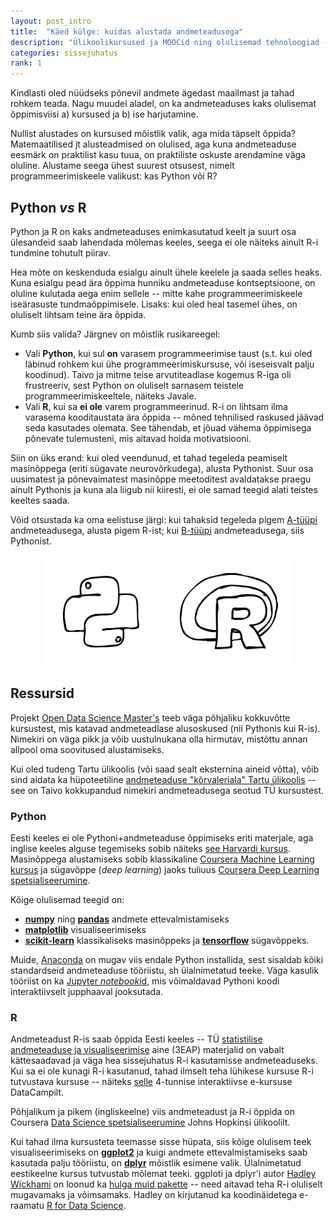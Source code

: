 ```yaml
---
layout: post_intro
title:  "Käed külge: kuidas alustada andmeteadusega"
description: "Ülikoolikursused ja MOOCid ning olulisemad tehnoloogiad -- näiteks Pythoni ja R-i vahel valimine."
categories: sissejuhatus
rank: 1
---
```


Kindlasti oled nüüdseks põnevil andmete ägedast maailmast ja tahad rohkem teada. Nagu muudel aladel, on ka andmeteaduses kaks olulisemat õppimisviisi a) kursused ja b) ise harjutamine.

Nullist alustades on kursused mõistlik valik, aga mida täpselt õppida? Matemaatilised jt alusteadmised on olulised, aga kuna andmeteaduse eesmärk on praktilist kasu tuua, on praktiliste oskuste arendamine väga oluline. Alustame seega ühest suurest otsusest, nimelt programmeerimiskeele valikust: kas Python või R?

## Python *vs* R

Python ja R on kaks andmeteaduses enimkasutatud keelt ja suurt osa ülesandeid saab lahendada mõlemas keeles, seega ei ole näiteks ainult R-i tundmine tohutult piirav.

Hea mõte on keskenduda esialgu ainult ühele keelele ja saada selles heaks. Kuna esialgu pead ära õppima hunniku andmeteaduse kontseptsioone, on oluline kulutada aega enim sellele -- mitte kahe programmeerimiskeele iseärasuste tundmaõppimisele. Lisaks: kui oled heal tasemel ühes, on oluliselt lihtsam teine ära õppida.

Kumb siis valida? Järgnev on mõistlik rusikareegel:

* Vali **Python**, kui sul **on** varasem programmeerimise taust (s.t. kui oled läbinud rohkem kui ühe programmeerimiskursuse, või iseseisvalt palju koodinud). Taivo ja mitme teise arvutiteadlase kogemus R-iga oli frustreeriv, sest Python on oluliselt sarnasem teistele programmeerimiskeeltele, näiteks Javale.
* Vali **R**, kui sa **ei ole** varem programmeerinud. R-i on lihtsam ilma varasema kooditaustata ära õppida -- mõned tehnilised raskused jäävad seda kasutades olemata. See tähendab, et jõuad vähema õppimisega põnevate tulemusteni, mis aitavad hoida motivatsiooni.

Siin on üks erand: kui oled veendunud, et tahad tegeleda peamiselt masinõppega (eriti sügavate neurovõrkudega), alusta Pythonist. Suur osa uusimatest ja põnevaimatest masinõppe meetoditest avaldatakse praegu ainult Pythonis ja kuna ala liigub nii kiiresti, ei ole samad teegid alati teistes keeltes saada.

Võid otsustada ka oma eelistuse järgi: kui tahaksid tegeleda pigem [A-tüüpi](/sissejuhatus/mis-on-andmeteadus#a-tüüpi-ja-b-tüüpi-andmeteadlased) andmeteadusega, alusta pigem R-ist; kui [B-tüüpi](/sissejuhatus/mis-on-andmeteadus#a-tüüpi-ja-b-tüüpi-andmeteadlased) andmeteadusega, siis Pythonist.

<div style="text-align: center;">
<img src="/images/sketches/pythonr.svg" style="max-width: 400px;">
</div>

## Ressursid

Projekt [Open Data Science Master's](http://datasciencemasters.org/) teeb väga põhjaliku kokkuvõtte kursustest, mis katavad andmeteadlase alusoskused (nii Pythonis kui R-is). Nimekiri on väga pikk ja võib uustulnukana olla hirmutav, mistõttu annan allpool oma soovitused alustamiseks.

Kui oled tudeng Tartu ülikoolis (või saad sealt eksternina aineid võtta), võib sind aidata ka hüpoteetiline [andmeteaduse "kõrvaleriala" Tartu ülikoolis](https://docs.google.com/document/d/1FRAV8exhZYKp6R0dgeiLKb5dXlapI-uehJ2yCUfstlk/edit) -- see on Taivo kokkupandud nimekiri  andmeteadusega seotud TÜ kursustest.

### Python

Eesti keeles ei ole Pythoni+andmeteaduse õppimiseks eriti materjale, aga inglise keeles alguse tegemiseks sobib näiteks [see Harvardi kursus](http://cs109.github.io/2015/). Masinõppega alustamiseks sobib klassikaline [Coursera Machine Learning kursus](https://www.coursera.org/learn/machine-learning) ja sügavõppe (*deep learning*) jaoks tuliuus [Coursera Deep Learning spetsialiseerumine](https://www.coursera.org/specializations/deep-learning).

Kõige olulisemad teegid on:
* [**numpy**](http://www.numpy.org/) ning [**pandas**](http://pandas.pydata.org/) andmete ettevalmistamiseks
* [**matplotlib**](https://matplotlib.org/) visualiseerimiseks
* [**scikit-learn**](http://scikit-learn.org/) klassikaliseks masinõppeks ja [**tensorflow**](https://www.tensorflow.org/) sügavõppeks.

Muide, [Anaconda](https://www.continuum.io/downloads) on mugav viis endale Python installida, sest sisaldab kõiki standardseid andmeteaduse tööriistu, sh ülalnimetatud teeke. Väga kasulik tööriist on ka [Jupyter *notebook*id](http://jupyter.org/), mis võimaldavad Pythoni koodi interaktiivselt jupphaaval jooksutada.

### R

Andmeteadust R-is saab õppida Eesti keeles -- TÜ [statistilise andmeteaduse ja visualiseerimise](https://andmeteadus.github.io/2017/) aine (3EAP) materjalid on vabalt kättesaadavad ja väga hea sissejuhatus R-i kasutamisse andmeteaduseks. Kui sa ei ole kunagi R-i kasutanud, tahad ilmselt teha lühikese kursuse R-i tutvustava kursuse -- näiteks [selle](https://www.datacamp.com/courses/free-introduction-to-r) 4-tunnise interaktiivse e-kursuse DataCampilt.

Põhjalikum ja pikem (ingliskeelne) viis andmeteadust ja R-i õppida on Coursera [Data Science spetsialiseerumine](https://www.coursera.org/specializations/jhu-data-science) Johns Hopkinsi ülikoolilt.

Kui tahad ilma kursusteta teemasse sisse hüpata, siis kõige olulisem teek visualiseerimiseks on [**ggplot2**](http://ggplot2.org/) ja kuigi andmete ettevalmistamiseks saab kasutada palju tööriistu, on [**dplyr**](http://dplyr.tidyverse.org/) mõistlik esimene valik. Ülalnimetatud eestikeelne kursus tutvustab mõlemat teeki. ggploti ja dplyr'i autor [Hadley Wickhami](http://hadley.nz/) on loonud ka [hulga muid pakette](https://barryrowlingson.github.io/hadleyverse/#1) -- need aitavad teha R-i oluliselt mugavamaks ja võimsamaks. Hadley on kirjutanud ka koodinäidetega e-raamatu [R for Data Science](http://r4ds.had.co.nz/).
